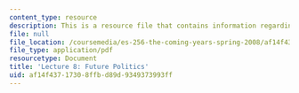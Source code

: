 ```yaml
---
content_type: resource
description: This is a resource file that contains information regarding lecture 8.
file: null
file_location: /coursemedia/es-256-the-coming-years-spring-2008/af14f43717308ffbd89d9349373993ff_MITES_256S08_Lec08.pdf
file_type: application/pdf
resourcetype: Document
title: 'Lecture 8: Future Politics'
uid: af14f437-1730-8ffb-d89d-9349373993ff
---
```

